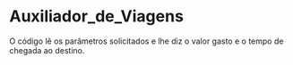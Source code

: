# Auxiliador_de_Viagens
O código lê os parâmetros solicitados e lhe diz o valor gasto e o tempo de chegada ao destino.
